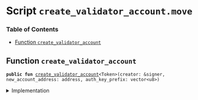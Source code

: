 
<a name="SCRIPT"></a>

# Script `create_validator_account.move`

### Table of Contents

-  [Function `create_validator_account`](#SCRIPT_create_validator_account)



<a name="SCRIPT_create_validator_account"></a>

## Function `create_validator_account`



<pre><code><b>public</b> <b>fun</b> <a href="#SCRIPT_create_validator_account">create_validator_account</a>&lt;Token&gt;(creator: &signer, new_account_address: address, auth_key_prefix: vector&lt;u8&gt;)
</code></pre>



<details>
<summary>Implementation</summary>


<pre><code><b>fun</b> <a href="#SCRIPT_create_validator_account">create_validator_account</a>&lt;Token&gt;(creator: &signer, new_account_address: address, auth_key_prefix: vector&lt;u8&gt;) {
    <a href="../../modules/doc/LibraAccount.md#0x1_LibraAccount_create_validator_account">LibraAccount::create_validator_account</a>&lt;Token&gt;(
        creator,
        new_account_address,
        auth_key_prefix
    );
}
</code></pre>



</details>
